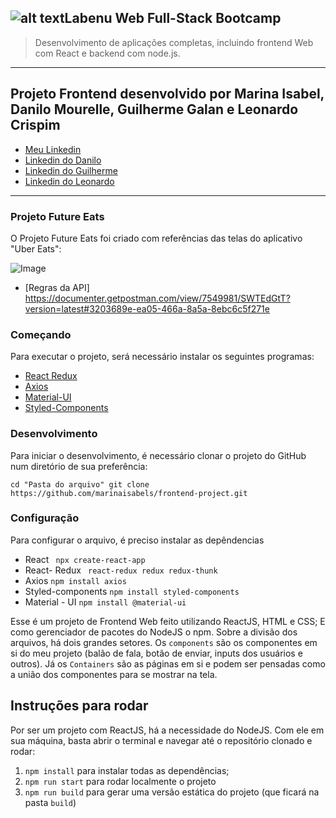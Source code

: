 ## ![alt text](https://miro.medium.com/fit/c/128/128/2*pq7dg0Y11VmKBSy6qiJdtQ.png "Logo Title Text 1")Labenu Web Full-Stack Bootcamp
> Desenvolvimento de aplicações completas, incluindo frontend Web com React e backend com node.js.
______

## Projeto Frontend desenvolvido por Marina Isabel, Danilo Mourelle, Guilherme Galan e Leonardo Crispim 
- [ Meu Linkedin](https://www.linkedin.com/in/marinaisabel/)
- [Linkedin do Danilo](https://www.linkedin.com/in/danilomourelle/)
- [Linkedin do Guilherme](https://www.linkedin.com/in/guilherme-galan-2707b580/)
- [Linkedin do Leonardo](https://www.linkedin.com/in/leonardo-crispim-371a23134/)

______

### Projeto Future Eats 

  O Projeto Future Eats foi criado com referências das telas do aplicativo "Uber Eats":
  
  
  
  
 ![Image](../master/image/ipad-copy.gif)
                                                                 
                                                                 
                                                                 
                                                                 
                                                                 
- [Regras da API] https://documenter.getpostman.com/view/7549981/SWTEdGtT?version=latest#3203689e-ea05-466a-8a5a-8ebc6c5f271e



### Começando
  Para executar o projeto, será necessário instalar os seguintes programas:
  - [React Redux](https://medium.com/reactbrasil/iniciando-com-redux-c14ca7b7dcf)
  - [Axios](https://medium.com/@eptaccio/construindo-um-service-para-requisi%C3%A7%C3%B5es-http-em-um-app-javascript-e93f653cb0ff)
  - [Material-UI](https://material-ui.com/)
  - [Styled-Components](https://styled-components.com/docs/basics/)
  
### Desenvolvimento
  Para iniciar o desenvolvimento, é necessário clonar o projeto do GitHub num diretório de sua preferência:
  
  ``cd "Pasta do arquivo"
    git clone https://github.com/marinaisabels/frontend-project.git
    ``
### Configuração
  Para configurar o arquivo, é preciso instalar as depêndencias
  - React
    ` npx create-react-app`
  - React- Redux 
  ` react-redux
    redux
    redux-thunk`
  - Axios 
    `npm install axios`
  - Styled-components 
    `npm install styled-components`
  - Material - UI 
    `npm install @material-ui`
    
Esse é um projeto de Frontend Web feito utilizando ReactJS, HTML e CSS; 
E como gerenciador de pacotes do NodeJS o npm. Sobre a divisão dos arquivos, há dois grandes setores. Os `components` são os componentes em si do meu projeto (balão de fala, botão de enviar, inputs dos usuários e outros). Já os `Containers` são as páginas em si e podem ser pensadas como a união dos componentes para se mostrar na tela. 

## Instruções para rodar
Por ser um projeto com ReactJS, há a necessidade do NodeJS. Com ele em 
sua máquina, basta abrir o terminal e navegar até o repositório clonado e 
rodar:

1. `npm install` para instalar todas as dependências;
1. `npm run start` para rodar localmente o projeto
1. `npm run build` para gerar uma versão estática do projeto 
(que ficará na pasta `build`)

